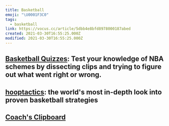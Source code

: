 ```yaml
---
title: Basketball
emoji: "\U0001F3C0"
tags:
  - basketball
link: https://vocus.cc/article/5dbb4e8bfd8978000187abed
created: 2021-03-30T16:55:25.000Z
modified: 2021-03-30T16:55:25.000Z
---
```


## [Basketball Quizzes](https://www.basketballquizzes.com/): Test your knowledge of NBA schemes by dissecting clips and trying to figure out what went right or wrong.

## [hooptactics](https://hooptactics.net/): the world's most in-depth look into proven basketball strategies

## [Coach's Clipboard](https://www.coachesclipboard.net/index.html)
